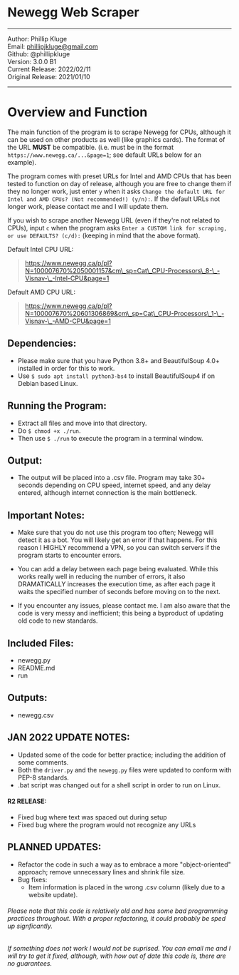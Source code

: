 # Newegg Web Scraper
______________________________
Author: Phillip Kluge \
Email: phillipjkluge@gmail.com \
Github: @phillipkluge \
Version: 3.0.0 B1 \
Current Release: 2022/02/11 \
Original Release: 2021/01/10
______________________________

# Overview and Function
The main function of the program is to scrape Newegg for CPUs, although it can be used on other products as well (like graphics cards).
The format of the URL __MUST__ be compatible. (i.e. must be in the format `https://www.newegg.ca/...&page=1`; see default URLs below for an example).

The program comes with preset URLs for Intel and AMD CPUs that has been tested to function on day of release, although you are free to change them if they no longer work, just enter `y` when it asks `Change the default URL for Intel and AMD CPUs? (Not recommended!) (y/n):`.
If the default URLs not longer work, please contact me and I will update them.

If you wish to scrape another Newegg URL (even if they're not related to CPUs), input `c` when the program asks `Enter a CUSTOM link for scraping, or use DEFAULTS? (c/d):` (keeping in mind that the above format).

Default Intel CPU URL:
> https://www.newegg.ca/p/pl?N=100007670%2050001157&cm\_sp=Cat\_CPU-Processors\_8-\_-Visnav-\_-Intel-CPU&page=1


Default AMD CPU URL:
> https://www.newegg.ca/p/pl?N=100007670%20601306869&cm\_sp=Cat\_CPU-Processors\_1-\_-Visnav-\_-AMD-CPU&page=1

## Dependencies:
	
* Please make sure that you have Python 3.8+ and BeautifulSoup 4.0+ installed in order for this to work.
* Use `$ sudo apt install python3-bs4` to install BeautifulSoup4 if on Debian based Linux.

## Running the Program:

* Extract all files and move into that directory.
* Do `$ chmod +x ./run`.
* Then use `$ ./run` to execute the program in a terminal window.

## Output:
	
* The output will be placed into a .csv file. Program may take 30+ seconds depending on CPU speed, internet speed, and any delay entered, although internet connection is the main bottleneck.

## Important Notes:
	
* Make sure that you do not use this program too often; Newegg will detect it as a bot. You will likely get an error if that happens. For this reason I HIGHLY recommend a VPN, so you can switch servers if the program starts to encounter errors.

* You can add a delay between each page being evaluated. While this works really well in reducing the number of errors, it also DRAMATICALLY increases the execution time, as after each page it waits the specified number of seconds before moving on to the next.

* If you encounter any issues, please contact me. I am also aware that the code is very messy and inefficient; this being a byproduct of updating old code to new standards.

## Included Files:
	
* newegg.py
* README.md
* run
	
## Outputs:
	
* newegg.csv

## JAN 2022 UPDATE NOTES:

* Updated some of the code for better practice; including the addition of some comments.
* Both the `driver.py` and the `newegg.py` files were updated to conform with PEP-8 standards.
* .bat script was changed out for a shell script in order to run on Linux.

#### R2 RELEASE:
* Fixed bug where text was spaced out during setup
* Fixed bug where the program would not recognize any URLs

## PLANNED UPDATES:

* Refactor the code in such a way as to embrace a more "object-oriented" approach; remove unnecessary lines and shrink file size.
* Bug fixes:
    * Item information is placed in the wrong .csv column (likely due to a website update).

###### Please note that this code is relatively old and has some bad programming practices throughout. With a proper refactoring, it could probably be sped up signficantly. 

###### If something does not work I would not be suprised. You can email me and I will try to get it fixed, although, with how out of date this code is, there are no guarantees.
